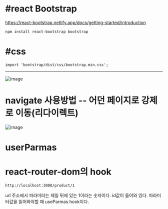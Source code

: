 # #react Bootstrap
https://react-bootstrap.netlify.app/docs/getting-started/introduction
```
npm install react-bootstrap bootstrap
```

# #css
```
import 'bootstrap/dist/css/bootstrap.min.css';
```

---
![image](https://github.com/leegowoon/react/assets/145514701/5b4a12dc-59bd-4a8d-b3af-abcdbfca38da)


# navigate 사용방법 -- 어던 페이지로 강제로 이동(리다이렉트)

![image](https://github.com/leegowoon/react/assets/145514701/02cfa85a-cc34-402d-9f5c-72113c8aa543)

# userParmas
# react-router-dom의 hook

```
http://localhost:3000/product/1
```
url 주소에서 파라미터는 제일 뒤에 있는 1이라는 숫자이다. id값이 들어와 있다.
파라미터값을 읽어와야할 때 useParmas hook이다.
